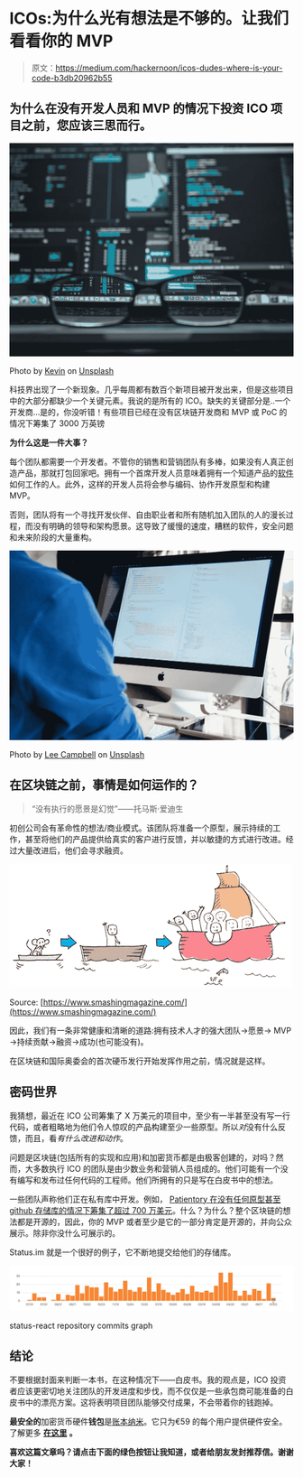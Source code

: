 # ICOs:为什么光有想法是不够的。让我们看看你的 MVP

> 原文：<https://medium.com/hackernoon/icos-dudes-where-is-your-code-b3db20962b55>

## 为什么在没有开发人员和 MVP 的情况下投资 ICO 项目之前，您应该三思而行。

![](img/53a92295869009e356728285d2ecbc9a.png)

Photo by [Kevin](https://unsplash.com/photos/w7ZyuGYNpRQ?utm_source=unsplash&utm_medium=referral&utm_content=creditCopyText) on [Unsplash](https://unsplash.com/?utm_source=unsplash&utm_medium=referral&utm_content=creditCopyText)

科技界出现了一个新现象。几乎每周都有数百个新项目被开发出来，但是这些项目中的大部分都缺少一个关键元素。我说的是所有的 ICO。缺失的关键部分是..一个开发商…是的，你没听错！有些项目已经在没有区块链开发商和 MVP 或 PoC 的情况下筹集了 3000 万英镑

**为什么这是一件大事？**

每个团队都需要一个开发者。不管你的销售和营销团队有多棒，如果没有人真正创造产品，那就打包回家吧。拥有一个首席开发人员意味着拥有一个知道产品的[软件](https://hackernoon.com/tagged/software)如何工作的人。此外，这样的开发人员将会参与编码、协作开发原型和构建 MVP。

否则，团队将有一个寻找开发伙伴、自由职业者和所有随机加入团队的人的漫长过程，而没有明确的领导和架构愿景。这导致了缓慢的速度，糟糕的软件，安全问题和未来阶段的大量重构。

![](img/32e32fa03802ad98f1b7cf1d8bcaab19.png)

Photo by [Lee Campbell](https://unsplash.com/photos/6njoEbtarec?utm_source=unsplash&utm_medium=referral&utm_content=creditCopyText) on [Unsplash](https://unsplash.com/?utm_source=unsplash&utm_medium=referral&utm_content=creditCopyText)

## 在区块链之前，事情是如何运作的？

> “没有执行的愿景是幻觉”——托马斯·爱迪生

初创公司会有革命性的想法/商业模式。该团队将准备一个原型，展示持续的工作，甚至将他们的产品提供给真实的客户进行反馈，并以敏捷的方式进行改进。经过大量改进后，他们会寻求融资。

![](img/94756c2411ae8389ef8ebacd06d95830.png)

Source: [https://www.smashingmagazine.com/](https://www.smashingmagazine.com/)

因此，我们有一条非常健康和清晰的道路:拥有技术人才的强大团队->愿景-> MVP ->持续贡献->融资->成功(也可能没有)。

在区块链和国际奥委会的首次硬币发行开始发挥作用之前，情况就是这样。

## 密码世界

我猜想，最近在 ICO 公司筹集了 X 万美元的项目中，至少有一半甚至没有写一行代码，或者粗略地为他们令人惊叹的产品构建至少一些原型。所以*对*没有什么反馈，而且，看*有什么改进和动作*。

问题是区块链(包括所有的实现和应用)和加密货币都是由极客创建的，对吗？然而，大多数执行 ICO 的团队是由少数业务和营销人员组成的。他们可能有一个没有编写和发布过任何代码的工程师。他们所拥有的只是写在白皮书中的想法。

一些团队声称他们正在私有库中开发。例如， [Patientory 在没有任何原型甚至 github 存储库的情况下筹集了超过 700 万美元](https://patientory.com/2017/06/04/patientory-raises-7-2-million-usd-to-transform-healthcare/)。什么？为什么？整个区块链的想法都是开源的，因此，你的 MVP 或者至少是它的一部分肯定是开源的，并向公众展示。除非你没什么可展示的。

Status.im 就是一个很好的例子，它不断地提交给他们的存储库。

![](img/399dbbe80cc2dbf90cea342eb2fc4f18.png)

status-react repository commits graph

## 结论

不要根据封面来判断一本书，在这种情况下——白皮书。我的观点是，ICO 投资者应该更密切地关注团队的开发进度和步伐，而不仅仅是一些承包商可能准备的白皮书中的漂亮方案。这将表明项目团队能够交付成果，不会带着你的钱跑掉。

**最安全的**加密货币硬件**钱包**是[账本纳米](https://www.ledger.com/collections/all-products?r=397c335e147c)。它只为€59 的每个用户提供硬件安全。了解更多 [**在这里**](https://www.ledger.com/collections/all-products?r=397c335e147c) **。**

**喜欢这篇文章吗？请点击下面的绿色按钮让我知道，或者给朋友发封推荐信。谢谢大家！**